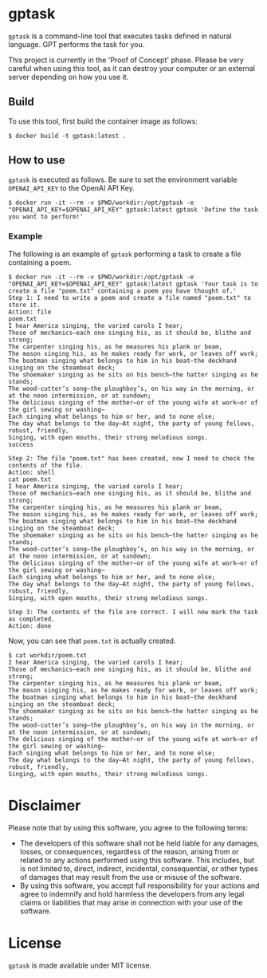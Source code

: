 # gptask

`gptask` is a command-line tool that executes tasks defined in natural language. GPT performs the task for you.

This project is currently in the 'Proof of Concept' phase. Please be very careful when using this tool, as it can destroy your computer or an external server depending on how you use it.

## Build

To use this tool, first build the container image as follows:

```
$ docker build -t gptask:latest .
```

## How to use

`gptask` is executed as follows. Be sure to set the environment variable `OPENAI_API_KEY` to the OpenAI API Key.

```
$ docker run -it --rm -v $PWD/workdir:/opt/gptask -e "OPENAI_API_KEY=$OPENAI_API_KEY" gptask:latest gptask 'Define the task you want to perform!'
```

### Example

The following is an example of `gptask` performing a task to create a file containing a poem.

```
$ docker run -it --rm -v $PWD/workdir:/opt/gptask -e "OPENAI_API_KEY=$OPENAI_API_KEY" gptask:latest gptask 'Your task is to create a file "poem.txt" containing a poem you have thought of.'
Step 1: I need to write a poem and create a file named "poem.txt" to store it.
Action: file
poem.txt
I hear America singing, the varied carols I hear;
Those of mechanics—each one singing his, as it should be, blithe and strong;
The carpenter singing his, as he measures his plank or beam,
The mason singing his, as he makes ready for work, or leaves off work;
The boatman singing what belongs to him in his boat—the deckhand singing on the steamboat deck;
The shoemaker singing as he sits on his bench—the hatter singing as he stands;
The wood-cutter’s song—the ploughboy’s, on his way in the morning, or at the noon intermission, or at sundown;
The delicious singing of the mother—or of the young wife at work—or of the girl sewing or washing—
Each singing what belongs to him or her, and to none else;
The day what belongs to the day—At night, the party of young fellows, robust, friendly,
Singing, with open mouths, their strong melodious songs.
success

Step 2: The file "poem.txt" has been created, now I need to check the contents of the file.
Action: shell
cat poem.txt
I hear America singing, the varied carols I hear;
Those of mechanics—each one singing his, as it should be, blithe and strong;
The carpenter singing his, as he measures his plank or beam,
The mason singing his, as he makes ready for work, or leaves off work;
The boatman singing what belongs to him in his boat—the deckhand singing on the steamboat deck;
The shoemaker singing as he sits on his bench—the hatter singing as he stands;
The wood-cutter’s song—the ploughboy’s, on his way in the morning, or at the noon intermission, or at sundown;
The delicious singing of the mother—or of the young wife at work—or of the girl sewing or washing—
Each singing what belongs to him or her, and to none else;
The day what belongs to the day—At night, the party of young fellows, robust, friendly,
Singing, with open mouths, their strong melodious songs.

Step 3: The contents of the file are correct. I will now mark the task as completed.
Action: done
```

Now, you can see that `poem.txt` is actually created.

```
$ cat workdir/poem.txt
I hear America singing, the varied carols I hear;
Those of mechanics—each one singing his, as it should be, blithe and strong;
The carpenter singing his, as he measures his plank or beam,
The mason singing his, as he makes ready for work, or leaves off work;
The boatman singing what belongs to him in his boat—the deckhand singing on the steamboat deck;
The shoemaker singing as he sits on his bench—the hatter singing as he stands;
The wood-cutter’s song—the ploughboy’s, on his way in the morning, or at the noon intermission, or at sundown;
The delicious singing of the mother—or of the young wife at work—or of the girl sewing or washing—
Each singing what belongs to him or her, and to none else;
The day what belongs to the day—At night, the party of young fellows, robust, friendly,
Singing, with open mouths, their strong melodious songs.
```

# Disclaimer

Please note that by using this software, you agree to the following terms:

- The developers of this software shall not be held liable for any damages, losses, or consequences, regardless of the reason, arising from or related to any actions performed using this software. This includes, but is not limited to, direct, indirect, incidental, consequential, or other types of damages that may result from the use or misuse of the software.
- By using this software, you accept full responsibility for your actions and agree to indemnify and hold harmless the developers from any legal claims or liabilities that may arise in connection with your use of the software.

# License

`gptask` is made available under MIT license.

